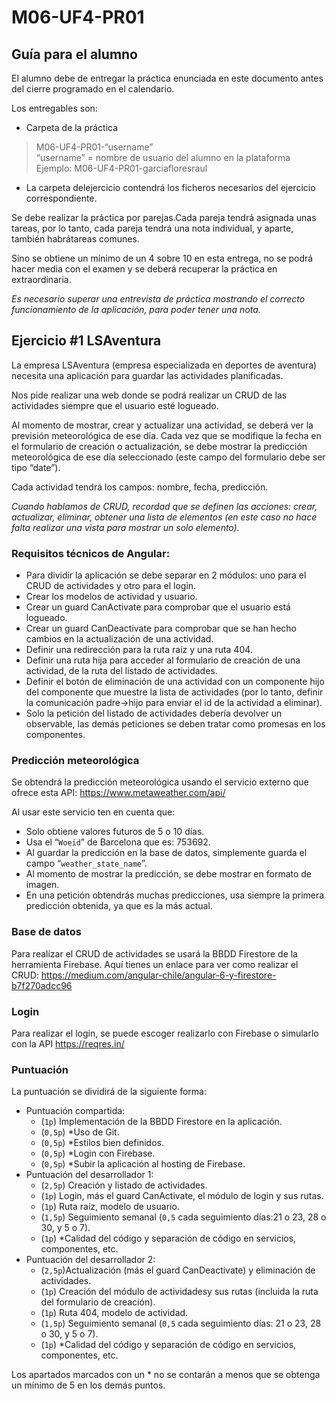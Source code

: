 # M06-UF4-PR01
## Guía para el alumno

El alumno debe de entregar la práctica enunciada en este documento antes del cierre programado en el calendario.

Los entregables son:

- Carpeta de la práctica
> M06-UF4-PR01-“username”<br/>
> “username” = nombre de usuario del alumno en la plataforma<br/>
> Ejemplo: M06-UF4-PR01-garciafloresraul<br/>

- La carpeta delejercicio contendrá los ficheros necesarios del ejercicio correspondiente.

Se debe realizar la práctica por parejas.Cada pareja tendrá asignada unas tareas, por lo tanto, cada pareja tendrá una nota individual, y aparte, también habrátareas comunes.

Sino se obtiene un mínimo de un 4 sobre 10 en esta entrega, no se podrá hacer media con el examen y se deberá recuperar la práctica en extraordinaria.

_Es necesario superar una entrevista de práctica mostrando el correcto funcionamiento de la aplicación, para poder tener una nota._

## Ejercicio #1 LSAventura

La empresa LSAventura (empresa especializada en deportes de aventura) necesita una aplicación para guardar las actividades planificadas.

Nos pide realizar una web donde se podrá realizar un CRUD de las actividades siempre que el usuario esté logueado.

Al momento de mostrar, crear y actualizar una actividad, se deberá ver la previsión meteorológica de ese día. Cada vez que se modifique la fecha en el formulario de creación o actualización, se debe mostrar la predicción meteorológica de ese día seleccionado (este campo del formulario debe ser tipo “date”).

Cada actividad tendrá los campos: nombre, fecha, predicción.

_Cuando hablamos de CRUD, recordad que se definen las acciones: crear, actualizar, eliminar, obtener una lista de elementos (en este caso no hace falta realizar una vista para mostrar un solo elemento)._

### Requisitos técnicos de Angular:
- Para dividir la aplicación se debe separar en 2 módulos: uno para el CRUD de actividades y otro para el login.
- Crear los modelos de actividad y usuario.
- Crear un guard CanActivate para comprobar que el usuario está logueado.
- Crear un guard CanDeactivate para comprobar que se han hecho cambios en la actualización de una actividad.
- Definir una redirección para la ruta raíz y una ruta 404.
- Definir una ruta hija para acceder al formulario de creación de una actividad, de la ruta del listado de actividades.
- Definir el botón de eliminación de una actividad con un componente hijo del componente que muestre la lista de actividades (por lo tanto, definir la comunicación padre->hijo para enviar el id de la actividad a eliminar).
- Solo la petición del listado de actividades debería devolver un observable, las demás peticiones se deben tratar como promesas en los componentes.

### Predicción meteorológica
Se obtendrá la predicción meteorológica usando el servicio externo que ofrece esta API: https://www.metaweather.com/api/

Al usar este servicio ten en cuenta que:

- Solo obtiene valores futuros de 5 o 10 días.
- Usa el “``Woeid``” de Barcelona que es: 753692.
- Al guardar la predicción en la base de datos, simplemente guarda el campo “``weather_state_name``”.
- Al momento de mostrar la predicción, se debe mostrar en formato de imagen.
- En una petición obtendrás muchas predicciones, usa siempre la primera predicción obtenida, ya que es la más actual.

### Base de datos
Para realizar el CRUD de actividades se usará la BBDD Firestore de la herramienta Firebase. Aquí tienes un enlace para ver como realizar el CRUD: https://medium.com/angular-chile/angular-6-y-firestore-b7f270adcc96

### Login
Para realizar el login, se puede escoger realizarlo con Firebase o simularlo con la API https://reqres.in/

### Puntuación
La puntuación se dividirá de la siguiente forma:

- Puntuación compartida:
  - (``1p``) Implementación de la BBDD Firestore en la aplicación.
  - (``0,5p``) \*Uso de Git.
  - (``0,5p``) \*Estilos bien definidos.
  - (``0,5p``) \*Login con Firebase.
  - (``0,5p``) \*Subir la aplicación al hosting de Firebase.
- Puntuación del desarrollador 1:
  - (``2,5p``) Creación y listado de actividades.
  - (``1p``) Login, más el guard CanActivate, el módulo de login y sus rutas.
  - (``1p``) Ruta raíz, modelo de usuario.
  - (``1,5p``) Seguimiento semanal (``0,5`` cada seguimiento días:21 o 23, 28 o 30, y 5 o 7).
  - (``1p``) \*Calidad del código y separación de código en servicios, componentes, etc.
- Puntuación del desarrollador 2:
  - (``2,5p``)Actualización (más el guard CanDeactivate) y eliminación de actividades.
  - (``1p``) Creación del módulo de actividadesy sus rutas (incluida la ruta del formulario de creación).
  - (``1p``) Ruta 404, modelo de actividad.
  - (``1,5p``) Seguimiento semanal (``0,5`` cada seguimiento días: 21 o 23, 28 o 30, y 5 o 7).
  - (``1p``) \*Calidad del código y separación de código en servicios, componentes, etc.
  
Los apartados marcados con un \* no se contarán a menos que se obtenga un mínimo de 5 en los demás puntos.
